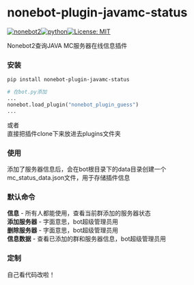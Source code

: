 <!-- [![tests](https://github.com/ffreemt/nonebot-plugin-guess-game/actions/workflows/routine-tests.yml/badge.svg)](https://github.com/ffreemt/nonebot-plugin-guess-game/actions/workflows/routine-tests.yml) -->
# nonebot-plugin-javamc-status
[![nonebot2](https://img.shields.io/static/v1?label=nonebot&message=v2rc1%2B&color=green)](https://v2.nonebot.dev/)[![python](https://img.shields.io/static/v1?label=python+&message=3.9%2B&color=blue)](https://img.shields.io/static/v1?label=python+&message=3.7%2B&color=blue)[![License: MIT](https://img.shields.io/badge/License-MIT-yellow.svg)](https://opensource.org/licenses/MIT)

Nonebot2查询JAVA MC服务器在线信息插件

### 安装

```bash
pip install nonebot-plugin-javamc-status
```
```python
# 在bot.py添加
...
nonebot.load_plugin("nonebot_plugin_guess")
...
```
或者  
直接把插件clone下来放进去plugins文件夹

### 使用

添加了服务器信息后，会在bot根目录下的data目录创建一个mc_status_data.json文件，用于存储插件信息

### 默认命令  
**信息** - 所有人都能使用，查看当前群添加的服务器状态  
**添加服务器** - 字面意思，bot超级管理员用  
**删除服务器** - 字面意思，bot超级管理员用  
**信息数据** - 查看已添加的群和服务器信息，bot超级管理员用  

### 定制

自己看代码改啦！